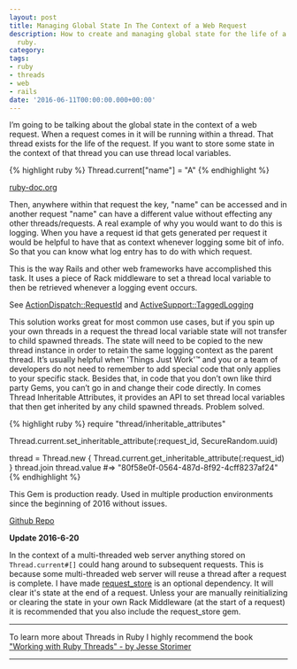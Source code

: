```yaml
---
layout: post
title: Managing Global State In The Context of a Web Request
description: How to create and managing global state for the life of a request in
  ruby.
category: 
tags:
- ruby
- threads
- web
- rails
date: '2016-06-11T00:00:00.000+00:00'
---
```


I’m going to be talking about the global state in the context of a web request. When a request comes in it will be running within a thread. That thread exists for the life of the request. If you want to store some state in the context of that thread you can use thread local variables. 

{% highlight ruby %}
 Thread.current["name"] = "A"
{% endhighlight %}

[ruby-doc.org](http://ruby-doc.org/core-2.3.1/Thread.html#method-i-5B-5D)

Then, anywhere within that request the key, "name" can be accessed and in another request "name" can have a different value without effecting any other threads/requests. A real example of why you would want to do this is logging. When you have a request id that gets generated per request it would be helpful to have that as context whenever logging some bit of info. So that you can know what log entry has to do with which request.

This is the way Rails and other web frameworks have accomplished this task. It uses a piece of Rack middleware to set a thread local variable to then be retrieved whenever a logging event occurs.

See [ActionDispatch::RequestId](https://github.com/rails/rails/blob/51a759a745b065b335a0c8f49439118ac8e04586/actionpack/lib/action_dispatch/middleware/request_id.rb#L19) and
[ActiveSupport::TaggedLogging](https://github.com/rails/rails/blob/52ce6ece8c8f74064bb64e0a0b1ddd83092718e1/activesupport/lib/active_support/tagged_logging.rb)

This solution works great for most common use cases, but if you spin up your own threads in a request the thread local variable state will not transfer to child spawned threads. The state will need to be copied to the new thread instance in order to retain the same logging context as the parent thread. It’s usually helpful when 'Things Just Work'™ and you or a team of developers do not need to remember to add special code that only applies to your specific stack. Besides that, in code that you don’t own like third party Gems, you can’t go in and change their code directly.  In comes Thread Inheritable Attributes, it provides an API to set thread local variables that then get inherited by any child spawned threads. Problem solved. 


{% highlight ruby %}
require "thread/inheritable_attributes"

Thread.current.set_inheritable_attribute(:request_id, SecureRandom.uuid)

thread = Thread.new {
          Thread.current.get_inheritable_attribute(:request_id)
        }
thread.join
thread.value
  #=> "80f58e0f-0564-487d-8f92-4cff8237af24"
{% endhighlight %}

This Gem is production ready. Used in multiple production environments since the beginning of 2016 without issues.

[Github Repo](https://github.com/zeisler/thread-inheritable_attributes)

**Update 2016-6-20**

In the context of a multi-threaded web server anything stored on `Thread.current#[]` could hang around to subsequent requests. This is because some multi-threaded web server will reuse a thread after a request is complete.
I have made [request_store](https://github.com/steveklabnik/request_store) is an optional dependency. It will clear it's state at the end of a request. Unless your are manually reinitializing or clearing the state in your own Rack Middleware (at the start of a request) it is recommended that you also include the request_store gem.

-------

To learn more about Threads in Ruby I highly recommend the book ["Working with Ruby Threads" - by Jesse Storimer](https://pragprog.com/book/jsthreads/working-with-ruby-threads) 

-------
